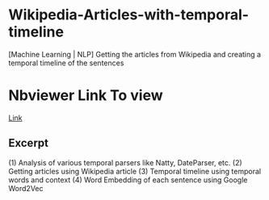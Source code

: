 # Wikipedia-Articles-with-temporal-timeline
[Machine Learning | NLP] Getting the articles from Wikipedia and creating a temporal timeline of the sentences 

# Nbviewer Link To view
[Link](https://nbviewer.jupyter.org/github/cyanamous/Wikipedia-Articles-with-temporal-timeline/blob/master/Wikipedia%20Articles%20with%20temporal%20timeline.ipynb) 

## Excerpt
(1) Analysis of various temporal parsers like Natty, DateParser, etc.
(2) Getting articles using Wikipedia article
(3) Temporal timeline using temporal words and context
(4) Word Embedding of each sentence using Google Word2Vec
